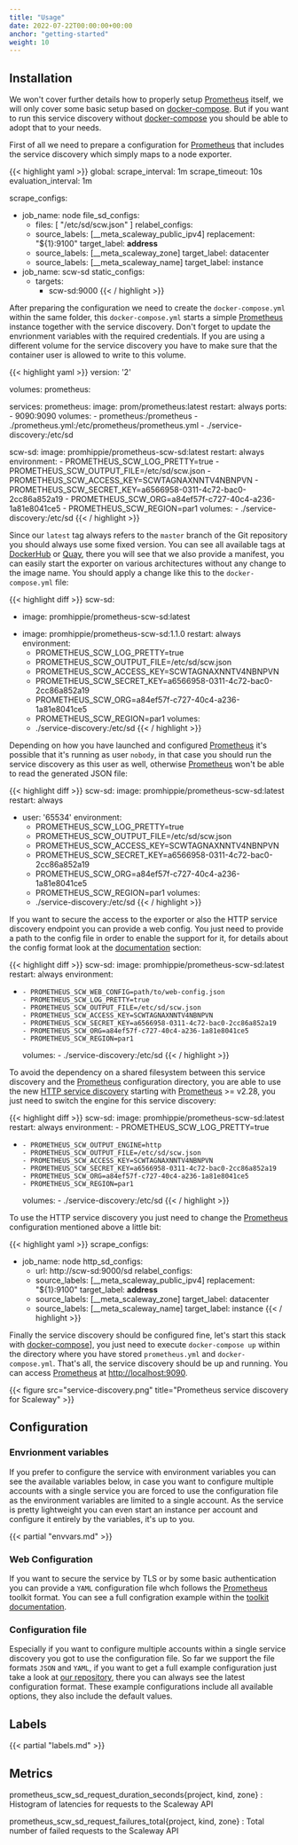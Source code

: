 ```yaml
---
title: "Usage"
date: 2022-07-22T00:00:00+00:00
anchor: "getting-started"
weight: 10
---
```


## Installation

We won't cover further details how to properly setup [Prometheus][prometheus]
itself, we will only cover some basic setup based on [docker-compose][compose].
But if you want to run this service discovery without [docker-compose][compose]
you should be able to adopt that to your needs.

First of all we need to prepare a configuration for [Prometheus][prometheus]
that includes the service discovery which simply maps to a node exporter.

{{< highlight yaml >}}
global:
  scrape_interval: 1m
  scrape_timeout: 10s
  evaluation_interval: 1m

scrape_configs:
- job_name: node
  file_sd_configs:
  - files: [ "/etc/sd/scw.json" ]
  relabel_configs:
  - source_labels: [__meta_scaleway_public_ipv4]
    replacement: "${1}:9100"
    target_label: __address__
  - source_labels: [__meta_scaleway_zone]
    target_label: datacenter
  - source_labels: [__meta_scaleway_name]
    target_label: instance
- job_name: scw-sd
  static_configs:
  - targets:
    - scw-sd:9000
{{< / highlight >}}

After preparing the configuration we need to create the `docker-compose.yml`
within the same folder, this `docker-compose.yml` starts a simple
[Prometheus][prometheus] instance together with the service discovery. Don't
forget to update the envrionment variables with the required credentials. If you
are using a different volume for the service discovery you have to make sure
that the container user is allowed to write to this volume.

{{< highlight yaml >}}
version: '2'

volumes:
  prometheus:

services:
  prometheus:
    image: prom/prometheus:latest
    restart: always
    ports:
      - 9090:9090
    volumes:
      - prometheus:/prometheus
      - ./prometheus.yml:/etc/prometheus/prometheus.yml
      - ./service-discovery:/etc/sd

  scw-sd:
    image: promhippie/prometheus-scw-sd:latest
    restart: always
    environment:
      - PROMETHEUS_SCW_LOG_PRETTY=true
      - PROMETHEUS_SCW_OUTPUT_FILE=/etc/sd/scw.json
      - PROMETHEUS_SCW_ACCESS_KEY=SCWTAGNAXNNTV4NBNPVN
      - PROMETHEUS_SCW_SECRET_KEY=a6566958-0311-4c72-bac0-2cc86a852a19
      - PROMETHEUS_SCW_ORG=a84ef57f-c727-40c4-a236-1a81e8041ce5
      - PROMETHEUS_SCW_REGION=par1
    volumes:
      - ./service-discovery:/etc/sd
{{< / highlight >}}

Since our `latest` tag always refers to the `master` branch of the Git
repository you should always use some fixed version. You can see all available
tags at [DockerHub][dockerhub] or [Quay][quayio], there you will see that we
also provide a manifest, you can easily start the exporter on various
architectures without any change to the image name. You should apply a change
like this to the `docker-compose.yml` file:

{{< highlight diff >}}
  scw-sd:
-   image: promhippie/prometheus-scw-sd:latest
+   image: promhippie/prometheus-scw-sd:1.1.0
    restart: always
    environment:
      - PROMETHEUS_SCW_LOG_PRETTY=true
      - PROMETHEUS_SCW_OUTPUT_FILE=/etc/sd/scw.json
      - PROMETHEUS_SCW_ACCESS_KEY=SCWTAGNAXNNTV4NBNPVN
      - PROMETHEUS_SCW_SECRET_KEY=a6566958-0311-4c72-bac0-2cc86a852a19
      - PROMETHEUS_SCW_ORG=a84ef57f-c727-40c4-a236-1a81e8041ce5
      - PROMETHEUS_SCW_REGION=par1
    volumes:
      - ./service-discovery:/etc/sd
{{< / highlight >}}

Depending on how you have launched and configured [Prometheus][prometheus] it's
possible that it's running as user `nobody`, in that case you should run the
service discovery as this user as well, otherwise [Prometheus][prometheus] won't
be able to read the generated JSON file:

{{< highlight diff >}}
  scw-sd:
    image: promhippie/prometheus-scw-sd:latest
    restart: always
+   user: '65534'
    environment:
      - PROMETHEUS_SCW_LOG_PRETTY=true
      - PROMETHEUS_SCW_OUTPUT_FILE=/etc/sd/scw.json
      - PROMETHEUS_SCW_ACCESS_KEY=SCWTAGNAXNNTV4NBNPVN
      - PROMETHEUS_SCW_SECRET_KEY=a6566958-0311-4c72-bac0-2cc86a852a19
      - PROMETHEUS_SCW_ORG=a84ef57f-c727-40c4-a236-1a81e8041ce5
      - PROMETHEUS_SCW_REGION=par1
    volumes:
      - ./service-discovery:/etc/sd
{{< / highlight >}}

If you want to secure the access to the exporter or also the HTTP service
discovery endpoint you can provide a web config. You just need to provide a path
to the config file in order to enable the support for it, for details about the
config format look at the [documentation](#web-configuration) section:

{{< highlight diff >}}
  scw-sd:
    image: promhippie/prometheus-scw-sd:latest
    restart: always
    environment:
+     - PROMETHEUS_SCW_WEB_CONFIG=path/to/web-config.json
      - PROMETHEUS_SCW_LOG_PRETTY=true
      - PROMETHEUS_SCW_OUTPUT_FILE=/etc/sd/scw.json
      - PROMETHEUS_SCW_ACCESS_KEY=SCWTAGNAXNNTV4NBNPVN
      - PROMETHEUS_SCW_SECRET_KEY=a6566958-0311-4c72-bac0-2cc86a852a19
      - PROMETHEUS_SCW_ORG=a84ef57f-c727-40c4-a236-1a81e8041ce5
      - PROMETHEUS_SCW_REGION=par1
    volumes:
      - ./service-discovery:/etc/sd
{{< / highlight >}}

To avoid the dependency on a shared filesystem between this service discovery
and the [Prometheus][prometheus] configuration directory, you are able to use
the new [HTTP service discovery][httpsd] starting with
[Prometheus][prometheus] >= v2.28, you just need to switch the engine for this
service discovery:

{{< highlight diff >}}
  scw-sd:
    image: promhippie/prometheus-scw-sd:latest
    restart: always
    environment:
      - PROMETHEUS_SCW_LOG_PRETTY=true
+     - PROMETHEUS_SCW_OUTPUT_ENGINE=http
      - PROMETHEUS_SCW_OUTPUT_FILE=/etc/sd/scw.json
      - PROMETHEUS_SCW_ACCESS_KEY=SCWTAGNAXNNTV4NBNPVN
      - PROMETHEUS_SCW_SECRET_KEY=a6566958-0311-4c72-bac0-2cc86a852a19
      - PROMETHEUS_SCW_ORG=a84ef57f-c727-40c4-a236-1a81e8041ce5
      - PROMETHEUS_SCW_REGION=par1
    volumes:
      - ./service-discovery:/etc/sd
{{< / highlight >}}

To use the HTTP service discovery you just need to change the
[Prometheus][prometheus] configuration mentioned above a little bit:

{{< highlight yaml >}}
scrape_configs:
- job_name: node
  http_sd_configs:
  - url: http://scw-sd:9000/sd
  relabel_configs:
  - source_labels: [__meta_scaleway_public_ipv4]
    replacement: "${1}:9100"
    target_label: __address__
  - source_labels: [__meta_scaleway_zone]
    target_label: datacenter
  - source_labels: [__meta_scaleway_name]
    target_label: instance
{{< / highlight >}}

Finally the service discovery should be configured fine, let's start this stack
with [docker-compose][compose]], you just need to execute `docker-compose up`
within the directory where you have stored `prometheus.yml` and
`docker-compose.yml`. That's all, the service discovery should be up and
running. You can access [Prometheus][prometheus] at
[http://localhost:9090](http://localhost:9090).

{{< figure src="service-discovery.png" title="Prometheus service discovery for Scaleway" >}}

## Configuration

### Envrionment variables

If you prefer to configure the service with environment variables you can see
the available variables below, in case you want to configure multiple accounts
with a single service you are forced to use the configuration file as the
environment variables are limited to a single account. As the service is pretty
lightweight you can even start an instance per account and configure it entirely
by the variables, it's up to you.

{{< partial "envvars.md" >}}

### Web Configuration

If you want to secure the service by TLS or by some basic authentication you can
provide a `YAML` configuration file whch follows the [Prometheus][prometheus]
toolkit format. You can see a full configration example within the
[toolkit documentation][toolkit].

### Configuration file

Especially if you want to configure multiple accounts within a single service
discovery you got to use the configuration file. So far we support the file
formats `JSON` and `YAML`, if you want to get a full example configuration just
take a look at [our repository][configs], there you can always see the latest
configuration format. These example configurations include all available
options, they also include the default values.

## Labels

{{< partial "labels.md" >}}

## Metrics

prometheus_scw_sd_request_duration_seconds{project, kind, zone}
: Histogram of latencies for requests to the Scaleway API

prometheus_scw_sd_request_failures_total{project, kind, zone}
: Total number of failed requests to the Scaleway API

[prometheus]: https://prometheus.io
[compose]: https://docs.docker.com/compose/
[dockerhub]: https://hub.docker.com/r/promhippie/prometheus-scw-sd/tags/
[quayio]: https://quay.io/repository/promhippie/prometheus-scw-sd?tab=tags
[httpsd]: https://prometheus.io/docs/prometheus/2.28/configuration/configuration/#http_sd_config
[toolkit]: https://github.com/prometheus/exporter-toolkit/blob/master/docs/web-configuration.md
[configs]: https://github.com/promhippie/prometheus-scw-sd/tree/master/config
